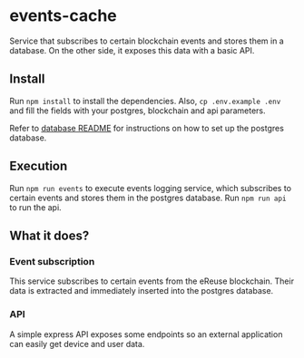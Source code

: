 # events-cache
Service that subscribes to certain blockchain events and stores them in a database. On the other side, it exposes this data with a basic API.

## Install
Run `npm install` to install the dependencies. Also, `cp .env.example .env` and fill the fields with your postgres, blockchain and api parameters.

Refer to [database README](database/README.md) for instructions on how to set up the postgres database.

## Execution
Run `npm run events` to execute events logging service, which subscribes to certain events and stores them in the postgres database.
Run `npm run api` to run the api.

## What it does?
### Event subscription
This service subscribes to certain events from the eReuse blockchain. Their data is extracted and immediately inserted into the postgres database.

### API
A simple express API exposes some endpoints so an external application can easily get device and user data.



